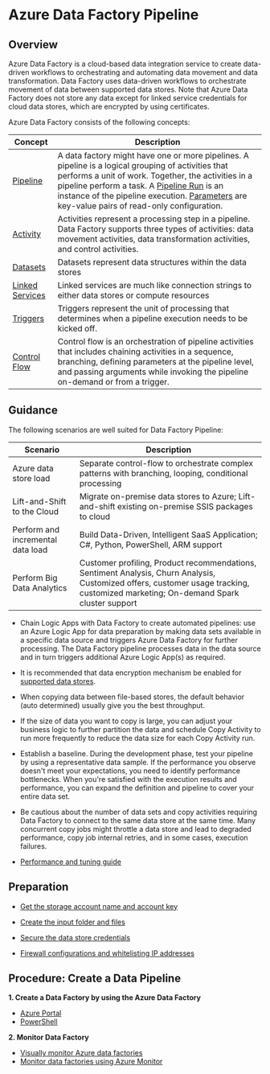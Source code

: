 # Azure Data Factory Pipeline 


## Overview 


Azure Data Factory is a cloud-based data integration service to create data-driven workflows to orchestrating and automating data movement and data transformation. Data Factory uses data-driven workflows to orchestrate movement of data between supported data stores. Note that Azure Data Factory does not store any data except for linked service credentials for cloud data stores, which are encrypted by using certificates. 


 


Azure Data Factory consists of the following concepts: 




| __Concept__ | __Description__ |
|------------------------------|----------------------------|
| [Pipeline](https://docs.microsoft.com/en-us/azure/data-factory/introduction#pipeline)   | A data factory might have one or more pipelines. A pipeline is a logical grouping of activities that performs a unit of work. Together, the activities in a pipeline perform a task. A [Pipeline Run](https://docs.microsoft.com/en-us/azure/data-factory/introduction#pipeline-runs) is an instance of the pipeline execution. [Parameters](https://docs.microsoft.com/en-us/azure/data-factory/introduction#parameters) are key-value pairs of read-only configuration.  | 
| [Activity](https://docs.microsoft.com/en-us/azure/data-factory/introduction#activity)     | Activities represent a processing step in a pipeline. Data Factory supports three types of activities: data movement activities, data transformation activities, and control activities.  | 
| [Datasets](https://docs.microsoft.com/en-us/azure/data-factory/introduction#datasets)   | Datasets represent data structures within the data stores  | 
| [Linked Services](https://docs.microsoft.com/en-us/azure/data-factory/introduction#linked-services)     | Linked services are much like connection strings to either data stores or compute resources  | 
| [Triggers](https://docs.microsoft.com/en-us/azure/data-factory/introduction#triggers)     | Triggers represent the unit of processing that determines when a pipeline execution needs to be kicked off.   | 
| [Control Flow](https://docs.microsoft.com/en-us/azure/data-factory/introduction#control-flow)     | Control flow is an orchestration of pipeline activities that includes chaining activities in a sequence, branching, defining parameters at the pipeline level, and passing arguments while invoking the pipeline on-demand or from a trigger. | 

## Guidance 

The following scenarios are well suited for Data Factory Pipeline: 

| __Scenario__ | __Description__ |
|------------------------------|----------------------------|
| Azure data store load    | Separate control-flow to orchestrate complex patterns with branching, looping, conditional processing  | 
| Lift-and-Shift to the Cloud      | Migrate on-premise data stores to Azure; Lift-and-shift existing on-premise SSIS packages to cloud   | 
|Perform and incremental data load  |  Build Data-Driven, Intelligent SaaS Application; C#, Python, PowerShell, ARM support | 
| Perform Big Data Analytics     | Customer profiling, Product recommendations, Sentiment Analysis, Churn Analysis, Customized offers, customer usage tracking, customized marketing; On-demand Spark cluster support   | 


- Chain Logic Apps with Data Factory to create automated pipelines: use an Azure Logic App for data preparation by making data sets available in a specific data source and  triggers Azure Data Factory for further processing. The Data Factory pipeline processes data in the data source and in turn triggers additional Azure Logic App(s) as required. 

- It is recommended that data encryption mechanism be enabled for [supported data stores](https://docs.microsoft.com/en-us/azure/data-factory/data-movement-security-considerations#data-encryption-at-rest).  

- When copying data between file-based stores, the default behavior (auto determined) usually give you the best throughput.
  
- If the size of data you want to copy is large, you can adjust your business logic to further partition the data and schedule Copy Activity to run more frequently to reduce the data size for each Copy Activity run. 

- Establish a baseline. During the development phase, test your pipeline by using a representative data sample. If the performance you observe doesn't meet your expectations, you need to identify performance bottlenecks. When you're satisfied with the execution results and performance, you can expand the definition and pipeline to cover your entire data set. 

- Be cautious about the number of data sets and copy activities requiring Data Factory to connect to the same data store at the same time. Many concurrent copy jobs might throttle a data store and lead to degraded performance, copy job internal retries, and in some cases, execution failures. 

- [Performance and tuning guide](https://docs.microsoft.com/en-us/azure/data-factory/copy-activity-performance)


## Preparation 

 
- [Get the storage account name and account key](https://docs.microsoft.com/en-us/azure/data-factory/quickstart-create-data-factory-portal#azure-storage-account) 

- [Create the input folder and files](https://docs.microsoft.com/en-us/azure/data-factory/quickstart-create-data-factory-portal#create-the-input-folder-and-files) 

- [Secure the data store credentials](https://docs.microsoft.com/en-us/azure/data-factory/data-movement-security-considerations#securing-data-store-credentials)  

- [Firewall configurations and whitelisting IP addresses](https://docs.microsoft.com/en-us/azure/data-factory/data-movement-security-considerations) 

## Procedure: Create a Data Pipeline 

**1. Create a Data Factory by using the Azure Data Factory** 

- [Azure Portal](https://docs.microsoft.com/en-us/azure/data-factory/quickstart-create-data-factory-portal#create-a-data-factory) 
- [PowerShell](https://docs.microsoft.com/en-us/azure/data-factory/quickstart-create-data-factory-powershell#create-a-data-factory) 

 

**2. Monitor Data Factory** 

- [Visually monitor Azure data factories](https://docs.microsoft.com/en-us/azure/data-factory/monitor-visually)  
- [Monitor data factories using Azure Monitor](https://docs.microsoft.com/en-us/azure/data-factory/monitor-using-azure-monitor) 

 
